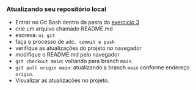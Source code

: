 ### Atualizando seu repositório local
- Entrar no Git Bash dentro da pasta do [exercicio 3](../03-exercicio-local-remoto/)
- crie um arquivo chamado README.md
- escreva: `oi git`
- faça o processo de `add, commit e push`
- verifique as atualizações do projeto no navegador
- modifique o README.md pelo navegador
- `git checkout main`: voltando para branch `main`.
- `git pull origin main`: atualizando a branch `main` conforme endereço `origin`.
- Visualizar as atualizações no projeto.